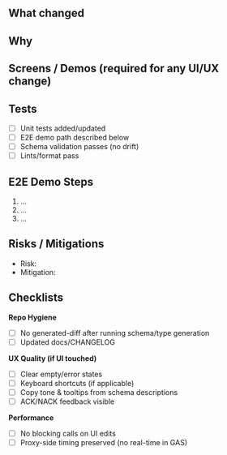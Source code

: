 ## What changed
<!-- Succinct summary of changes. -->

## Why
<!-- Link to PRD section / issue / ADR. -->

## Screens / Demos (required for any UI/UX change)
<!-- GIFs or screenshots. Include before/after if relevant. -->

## Tests
- [ ] Unit tests added/updated
- [ ] E2E demo path described below
- [ ] Schema validation passes (no drift)
- [ ] Lints/format pass

## E2E Demo Steps
1. ...
2. ...
3. ...

## Risks / Mitigations
- Risk:
- Mitigation:

## Checklists
**Repo Hygiene**
- [ ] No generated-diff after running schema/type generation
- [ ] Updated docs/CHANGELOG

**UX Quality (if UI touched)**
- [ ] Clear empty/error states
- [ ] Keyboard shortcuts (if applicable)
- [ ] Copy tone & tooltips from schema descriptions
- [ ] ACK/NACK feedback visible

**Performance**
- [ ] No blocking calls on UI edits
- [ ] Proxy-side timing preserved (no real-time in GAS)
